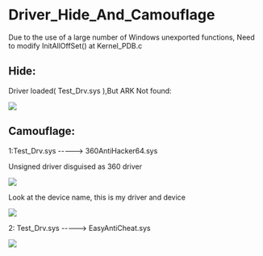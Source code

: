 # Driver_Hide_And_Camouflage


Due to the use of a large number of Windows unexported functions, Need to modify InitAllOffSet() at Kernel_PDB.c



## Hide:

Driver loaded( Test_Drv.sys ),But ARK Not found:

![](https://github.com/IcEy-999/Drv_Hide_And_Camouflage/blob/main/picture/ARKHide.png)



## Camouflage:

1:Test_Drv.sys -----> 360AntiHacker64.sys

Unsigned driver disguised as 360 driver

![](https://github.com/IcEy-999/Drv_Hide_And_Camouflage/blob/main/picture/Ark.png)

Look at the device name, this is my driver and device

![](https://github.com/IcEy-999/Drv_Hide_And_Camouflage/blob/main/picture/HRJ.png)


2: Test_Drv.sys -----> EasyAntiCheat.sys


![](https://github.com/IcEy-999/Drv_Hide_And_Camouflage/blob/main/picture/eac2.png)
